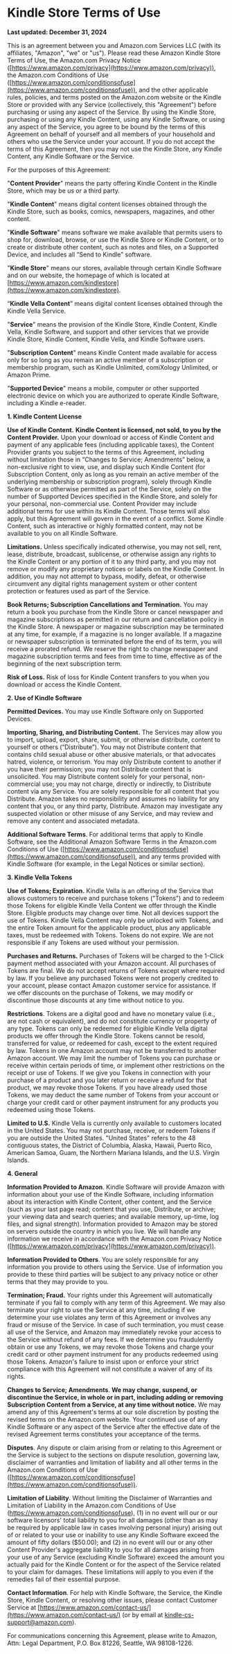 Kindle Store Terms of Use
=========================

**Last updated: December 31, 2024**

This is an agreement between you and Amazon.com Services LLC (with its affiliates, "Amazon", "we" or "us"). Please read these Amazon Kindle Store Terms of Use, the Amazon.com Privacy Notice ([https://www.amazon.com/privacy](https://www.amazon.com/privacy)), the Amazon.com Conditions of Use ([https://www.amazon.com/conditionsofuse](https://www.amazon.com/conditionsofuse)), and the other applicable rules, policies, and terms posted on the Amazon.com website or the Kindle Store or provided with any Service (collectively, this "Agreement") before purchasing or using any aspect of the Service. By using the Kindle Store, purchasing or using any Kindle Content, using any Kindle Software, or using any aspect of the Service, you agree to be bound by the terms of this Agreement on behalf of yourself and all members of your household and others who use the Service under your account. If you do not accept the terms of this Agreement, then you may not use the Kindle Store, any Kindle Content, any Kindle Software or the Service.

For the purposes of this Agreement:

"**Content Provider**" means the party offering Kindle Content in the Kindle Store, which may be us or a third party.

"**Kindle Content**" means digital content licenses obtained through the Kindle Store, such as books, comics, newspapers, magazines, and other content.

"**Kindle Software**" means software we make available that permits users to shop for, download, browse, or use the Kindle Store or Kindle Content, or to create or distribute other content, such as notes and files, on a Supported Device, and includes all “Send to Kindle” software.

"**Kindle Store**" means our stores, available through certain Kindle Software and on our website, the homepage of which is located at [https://www.amazon.com/kindlestore](https://www.amazon.com/kindlestore).

“**Kindle Vella Content**” means digital content licenses obtained through the Kindle Vella Service.

"**Service**" means the provision of the Kindle Store, Kindle Content, Kindle Vella, Kindle Software, and support and other services that we provide Kindle Store, Kindle Content, Kindle Vella, and Kindle Software users.

"**Subscription Content**" means Kindle Content made available for access only for so long as you remain an active member of a subscription or membership program, such as Kindle Unlimited, comiXology Unlimited, or Amazon Prime.

"**Supported Device**" means a mobile, computer or other supported electronic device on which you are authorized to operate Kindle Software, including a Kindle e-reader.

**1\. Kindle Content License**

**Use of Kindle Content.** **Kindle Content is licensed, not sold, to you by the Content Provider.** Upon your download or access of Kindle Content and payment of any applicable fees (including applicable taxes), the Content Provider grants you subject to the terms of this Agreement, including without limitation those in “Changes to Service; Amendments” below, a non-exclusive right to view, use, and display such Kindle Content (for Subscription Content, only as long as you remain an active member of the underlying membership or subscription program), solely through Kindle Software or as otherwise permitted as part of the Service, solely on the number of Supported Devices specified in the Kindle Store, and solely for your personal, non-commercial use. Content Provider may include additional terms for use within its Kindle Content. Those terms will also apply, but this Agreement will govern in the event of a conflict. Some Kindle Content, such as interactive or highly formatted content, may not be available to you on all Kindle Software.

**Limitations.** Unless specifically indicated otherwise, you may not sell, rent, lease, distribute, broadcast, sublicense, or otherwise assign any rights to the Kindle Content or any portion of it to any third party, and you may not remove or modify any proprietary notices or labels on the Kindle Content. In addition, you may not attempt to bypass, modify, defeat, or otherwise circumvent any digital rights management system or other content protection or features used as part of the Service.

**Book Returns; Subscription Cancellations and Termination.** You may return a book you purchase from the Kindle Store or cancel newspaper and magazine subscriptions as permitted in our return and cancellation policy in the Kindle Store. A newspaper or magazine subscription may be terminated at any time, for example, if a magazine is no longer available. If a magazine or newspaper subscription is terminated before the end of its term, you will receive a prorated refund. We reserve the right to change newspaper and magazine subscription terms and fees from time to time, effective as of the beginning of the next subscription term.

**Risk of Loss.** Risk of loss for Kindle Content transfers to you when you download or access the Kindle Content.

**2\. Use of Kindle Software**

**Permitted Devices.** You may use Kindle Software only on Supported Devices.

**Importing, Sharing, and Distributing Content.** The Services may allow you to import, upload, export, share, submit, or otherwise distribute, content to yourself or others (“Distribute”). You may not Distribute content that contains child sexual abuse or other abusive materials, or that advocates hatred, violence, or terrorism. You may only Distribute content to another if you have their permission; you may not Distribute content that is unsolicited. You may Distribute content solely for your personal, non-commercial use; you may not charge, directly or indirectly, to Distribute content via any Service. You are solely responsible for all content that you Distribute. Amazon takes no responsibility and assumes no liability for any content that you, or any third party, Distribute. Amazon may investigate any suspected violation or other misuse of any Service, and may review and remove any content and associated metadata.

**Additional Software Terms**. For additional terms that apply to Kindle Software, see the Additional Amazon Software Terms in the Amazon.com Conditions of Use ([https://www.amazon.com/conditionsofuse](https://www.amazon.com/conditionsofuse)), and any terms provided with Kindle Software (for example, in the Legal Notices or similar section).

**3\. Kindle Vella Tokens**

**Use of Tokens; Expiration.** Kindle Vella is an offering of the Service that allows customers to receive and purchase tokens ("Tokens") and to redeem those Tokens for eligible Kindle Vella Content we offer through the Kindle Store. Eligible products may change over time. Not all devices support the use of Tokens. Kindle Vella Content may only be unlocked with Tokens, and the entire Token amount for the applicable product, plus any applicable taxes, must be redeemed with Tokens. Tokens do not expire. We are not responsible if any Tokens are used without your permission.

**Purchases and Returns.** Purchases of Tokens will be charged to the 1-Click payment method associated with your Amazon account. All purchases of Tokens are final. We do not accept returns of Tokens except where required by law. If you believe any purchased Tokens were not properly credited to your account, please contact Amazon customer service for assistance. If we offer discounts on the purchase of Tokens, we may modify or discontinue those discounts at any time without notice to you.

**Restrictions**. Tokens are a digital good and have no monetary value (i.e., are not cash or equivalent), and do not constitute currency or property of any type. Tokens can only be redeemed for eligible Kindle Vella digital products we offer through the Kindle Store. Tokens cannot be resold, transferred for value, or redeemed for cash, except to the extent required by law. Tokens in one Amazon account may not be transferred to another Amazon account. We may limit the number of Tokens you can purchase or receive within certain periods of time, or implement other restrictions on the receipt or use of Tokens. If we give you Tokens in connection with your purchase of a product and you later return or receive a refund for that product, we may revoke those Tokens. If you have already used those Tokens, we may deduct the same number of Tokens from your account or charge your credit card or other payment instrument for any products you redeemed using those Tokens.

**Limited to U.S.** Kindle Vella is currently only available to customers located in the United States. You may not purchase, receive, or redeem Tokens if you are outside the United States. "United States" refers to the 48 contiguous states, the District of Columbia, Alaska, Hawaii, Puerto Rico, American Samoa, Guam, the Northern Mariana Islands, and the U.S. Virgin Islands.

**4\. General**

**Information Provided to Amazon**. Kindle Software will provide Amazon with information about your use of the Kindle Software, including information about its interaction with Kindle Content, other content, and the Service (such as your last page read; content that you use, Distribute, or archive; your viewing data and search queries; and available memory, up-time, log files, and signal strength). Information provided to Amazon may be stored on servers outside the country in which you live. We will handle any information we receive in accordance with the Amazon.com Privacy Notice ([https://www.amazon.com/privacy](https://www.amazon.com/privacy)).

**Information Provided to Others**. You are solely responsible for any information you provide to others using the Service. Use of information you provide to these third parties will be subject to any privacy notice or other terms that they may provide to you.

**Termination; Fraud.** Your rights under this Agreement will automatically terminate if you fail to comply with any term of this Agreement. We may also terminate your right to use the Service at any time, including if we determine your use violates any term of this Agreement or involves any fraud or misuse of the Service. In case of such termination, you must cease all use of the Service, and Amazon may immediately revoke your access to the Service without refund of any fees. If we determine you fraudulently obtain or use any Tokens, we may revoke those Tokens and charge your credit card or other payment instrument for any products redeemed using those Tokens. Amazon's failure to insist upon or enforce your strict compliance with this Agreement will not constitute a waiver of any of its rights.

**Changes to Service; Amendments**. **We may change, suspend, or discontinue the Service, in whole or in part, including adding or removing Subscription Content from a Service, at any time without notice.** We may amend any of this Agreement's terms at our sole discretion by posting the revised terms on the Amazon.com website. Your continued use of any Kindle Software or any aspect of the Service after the effective date of the revised Agreement terms constitutes your acceptance of the terms.

**Disputes**. Any dispute or claim arising from or relating to this Agreement or the Service is subject to the sections on dispute resolution, governing law, disclaimer of warranties and limitation of liability and all other terms in the Amazon.com Conditions of Use ([https://www.amazon.com/conditionsofuse](https://www.amazon.com/conditionsofuse)).

**Limitation of Liability**. Without limiting the Disclaimer of Warranties and Limitation of Liability in the Amazon.com Conditions of Use (https://www.amazon.com/conditionsofuse), (1) in no event will our or our software licensors' total liability to you for all damages (other than as may be required by applicable law in cases involving personal injury) arising out of or related to your use or inability to use any Kindle Software exceed the amount of fifty dollars ($50.00); and (2) in no event will our or any other Content Provider's aggregate liability to you for all damages arising from your use of any Service (excluding Kindle Software) exceed the amount you actually paid for the Kindle Content or for the aspect of the Service related to your claim for damages. These limitations will apply to you even if the remedies fail of their essential purpose.

**Contact Information**. For help with Kindle Software, the Service, the Kindle Store, Kindle Content, or resolving other issues, please contact Customer Service at [https://www.amazon.com/contact-us/](https://www.amazon.com/contact-us/) (or by email at kindle-cs-support@amazon.com).

For communications concerning this Agreement, please write to Amazon, Attn: Legal Department, P.O. Box 81226, Seattle, WA 98108-1226.